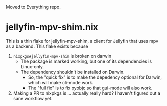 Moved to Everything repo.

# jellyfin-mpv-shim.nix

This is a thin flake for jellyfin-mpv-shim, a client for Jellyfin that uses mpv as a backend.
This flake exists because
1. `nixpkgs#jellyfin-mpv-shim` is broken on darwin
    - The package is marked working, but one of its dependencies is Linux-only.
    - The dependency shouldn't be installed on Darwin.
        - So, the "quick fix" is to make the depedency optional for Darwin, which will make cli-mode work.
        - The "full fix" is to fix pyobjc so that gui-mode will also work.
2. Making a PR to nixpkgs is … actually really hard? I haven't figured out a sane workflow yet.
